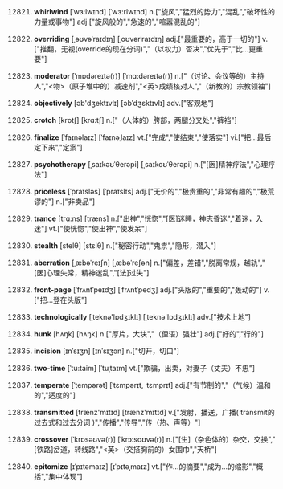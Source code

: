12821. **whirlwind**
[ˈwɜ:lwɪnd]  [ˈwɜ:rlwɪnd]
n.["旋风","猛烈的势力","混乱","破坏性的力量或事物"]  adj.["旋风般的","急速的","喧嚣混乱的"]  

12822. **overriding**
[ˌəʊvəˈraɪdɪŋ]  [ˌoʊvərˈraɪdɪŋ]
adj.["最重要的，高于一切的"]  v.["推翻，无视(override的现在分词)","（以权力）否决","优先于","比…更重要"]  

12823. **moderator**
[ˈmɒdəreɪtə(r)]  [ˈmɑ:dəreɪtə(r)]
n.["（讨论、会议等的）主持人","<物>（原子堆中的）减速剂","<英>成绩核对人","（新教的）宗教领袖"]  

12824. **objectively**
[əb'dʒektɪvlɪ]  [əbˈdʒɛktɪvlɪ]
adv.["客观地"]  

12825. **crotch**
[krɒtʃ]  [krɑ:tʃ]
n.["（人体的）胯部，两腿分叉处","裤裆"]  

12826. **finalize**
[ˈfaɪnəlaɪz]  [ˈfaɪnəˌlaɪz]
vt.["完成","使结束","使落实"]  vi.["把…最后定下来","定案"]  

12827. **psychotherapy**
[ˌsaɪkəʊˈθerəpi]  [ˌsaɪkoʊˈθerəpi]
n.["[医]精神疗法","心理疗法"]  

12828. **priceless**
[ˈpraɪsləs]  [ˈpraɪslɪs]
adj.["无价的","极贵重的","非常有趣的","极荒谬的"]  n.["非卖品"]  

12829. **trance**
[trɑ:ns]  [træns]
n.["出神","恍惚","[医]迷睡，神志昏迷","着迷，入迷"]  vt.["使恍惚","使出神","使发呆"]  

12830. **stealth**
[stelθ]  [stɛlθ]
n.["秘密行动","鬼祟","隐形，潜入"]  

12831. **aberration**
[ˌæbəˈreɪʃn]  [ˌæbəˈreʃən]
n.["偏差，差错","脱离常规，越轨","[医]心理失常，精神迷乱","[法]过失"]  

12832. **front-page**
[ˈfrʌntˈpeɪdʒ]  [ˈfrʌntˈpedʒ]
adj.["头版的","重要的","轰动的"]  v.["把…登在头版"]  

12833. **technologically**
[ˌteknə'lɒdʒɪklɪ]  [ˌteknə'lɒdʒɪklɪ]
adv.["技术上地"]  

12834. **hunk**
[hʌŋk]  [hʌŋk]
n.["厚片，大块","（俚语）强壮"]  adj.["好的","行的"]  

12835. **incision**
[ɪnˈsɪʒn]  [ɪnˈsɪʒən]
n.["切开，切口"]  

12836. **two-time**
[ˈtu:taim]  [ˈtuˌtaɪm]
vt.["欺骗，出卖，对妻子（丈夫）不忠"]  

12837. **temperate**
[ˈtempərət]  [ˈtɛmpərɪt, ˈtɛmprɪt]
adj.["有节制的","（气候）温和的","适度的"]  

12838. **transmitted**
[trænz'mɪtɪd]  [trænz'mɪtɪd]
v.["发射，播送，广播( transmit的过去式和过去分词 )","传播","传导","传（热、声等）"]  

12839. **crossover**
[ˈkrɒsəʊvə(r)]  [ˈkrɔ:soʊvə(r)]
n.["[生]（杂色体的）杂交，交换","[铁路]岔道，转线路","<英>（交搭胸前的）女围巾","天桥"]  

12840. **epitomize**
[ɪˈpɪtəmaɪz]  [ɪˈpɪtəˌmaɪz]
vt.["作…的摘要","成为…的缩影","概括","集中体现"]  

